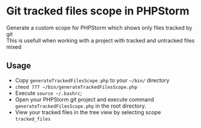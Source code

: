 # Git tracked files scope in PHPStorm
Generate a custom scope for PHPStorm which shows only files tracked by git    
This is usefull when working with a project with tracked and untracked files mixed


## Usage
* Copy `generateTrackedFilesScope.php` to your `~/bin/` directory
* `chmod 777 ~/bin/generateTrackedFilesScope.php`
* Execute `source ~/.bashrc`;
* Open your PHPStorm git project and execute command `generateTrackedFilesScope.php` in the root directory.
* View your tracked files in the tree view by selecting scope `tracked_files`

